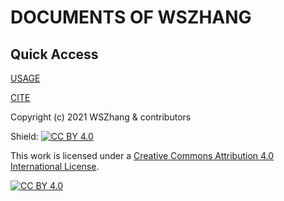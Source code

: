 # DOCUMENTS OF WSZHANG



## Quick Access

[USAGE](https://github.com/wszhang/docs/blob/master/README_Original.md)

[CITE](https://github.com/rundocs/jekyll-rtd-theme)


Copyright (c) 2021 WSZhang & contributors


Shield: [![CC BY 4.0][cc-by-shield]][cc-by]

This work is licensed under a
[Creative Commons Attribution 4.0 International License][cc-by].

[![CC BY 4.0][cc-by-image]][cc-by]

[cc-by]: http://creativecommons.org/licenses/by/4.0/
[cc-by-image]: https://i.creativecommons.org/l/by/4.0/88x31.png
[cc-by-shield]: https://img.shields.io/badge/License-CC%20BY%204.0-lightgrey.svg